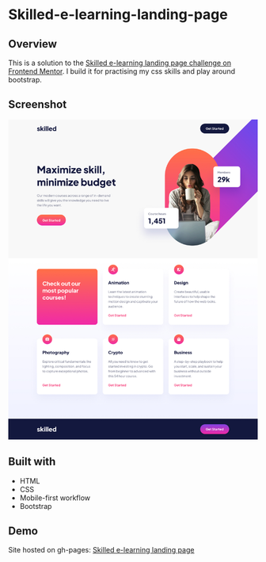 # Skilled-e-learning-landing-page

## Overview

This is a solution to the [Skilled e-learning landing page challenge on Frontend Mentor](https://www.frontendmentor.io/challenges/skilled-elearning-landing-page-S1ObDrZ8q). I build it for practising my css skills and play around bootstrap.


## Screenshot

![Skilled e-learning landing page](https://github.com/Bayoumi-dev/Skilled-e-learning-landing-page/blob/master/assets/skilled-preview.jpg)


## Built with

- HTML
- CSS
- Mobile-first workflow
- Bootstrap

## Demo

Site hosted on gh-pages: [Skilled e-learning landing page](https://alicja1bobko.github.io/Skilled-e-learning-landing-page/)



